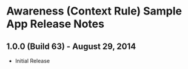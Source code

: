 # Awareness (Context Rule) Sample App Release Notes

## 1.0.0 (Build 63) - August 29, 2014
- Initial Release